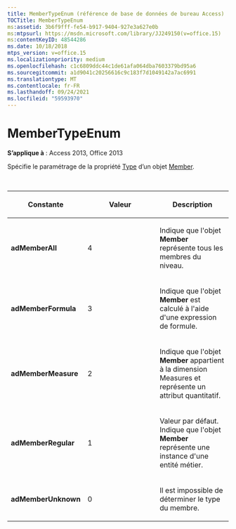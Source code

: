 ```yaml
---
title: MemberTypeEnum (référence de base de données de bureau Access)
TOCTitle: MemberTypeEnum
ms:assetid: 3b6f9fff-fe54-b917-9404-927e3a627e0b
ms:mtpsurl: https://msdn.microsoft.com/library/JJ249150(v=office.15)
ms:contentKeyID: 48544286
ms.date: 10/18/2018
mtps_version: v=office.15
ms.localizationpriority: medium
ms.openlocfilehash: c1c6809ddc44c1de61afa064dba7603379bd95a6
ms.sourcegitcommit: a1d9041c20256616c9c183f7d1049142a7ac6991
ms.translationtype: MT
ms.contentlocale: fr-FR
ms.lasthandoff: 09/24/2021
ms.locfileid: "59593970"
---
```

# <a name="membertypeenum"></a>MemberTypeEnum

**S’applique à** : Access 2013, Office 2013

Spécifie le paramétrage de la propriété [Type](type-property-ado-md.md) d’un objet [Member](member-object-ado-md.md).

<br/>

<table>
<colgroup>
<col style="width: 33%" />
<col style="width: 33%" />
<col style="width: 33%" />
</colgroup>
<thead>
<tr class="header">
<th><p>Constante</p></th>
<th><p>Valeur</p></th>
<th><p>Description</p></th>
</tr>
</thead>
<tbody>
<tr class="odd">
<td><p><strong>adMemberAll</strong></p></td>
<td><p>4 </p></td>
<td><p>Indique que l'objet <strong>Member</strong> représente tous les membres du niveau.</p></td>
</tr>
<tr class="even">
<td><p><strong>adMemberFormula</strong></p></td>
<td><p>3</p></td>
<td><p>Indique que l'objet <strong>Member</strong> est calculé à l'aide d'une expression de formule.</p></td>
</tr>
<tr class="odd">
<td><p><strong>adMemberMeasure</strong></p></td>
<td><p>2</p></td>
<td><p>Indique que l'objet <strong>Member</strong> appartient à la dimension Measures et représente un attribut quantitatif.</p></td>
</tr>
<tr class="even">
<td><p><strong>adMemberRegular</strong></p></td>
<td><p>1</p></td>
<td><p>Valeur par défaut. Indique que l'objet <strong>Member</strong> représente une instance d'une entité métier.</p></td>
</tr>
<tr class="odd">
<td><p><strong>adMemberUnknown</strong></p></td>
<td><p>0</p></td>
<td><p>Il est impossible de déterminer le type du membre.</p></td>
</tr>
</tbody>
</table>

